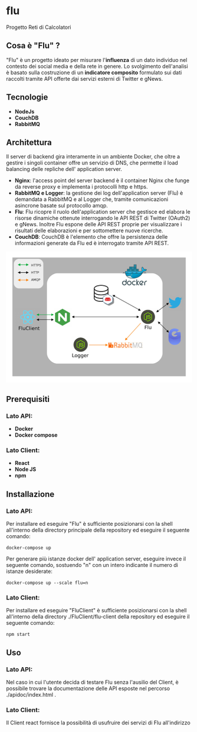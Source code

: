 # flu

Progetto Reti di Calcolatori

## Cosa è "Flu" ?
"Flu" è un progetto ideato per misurare l'**influenza** di un dato individuo nel contesto dei social media e della rete in genere. 
Lo svolgimento dell'analisi è basato sulla costruzione di un **indicatore composito** formulato sui dati raccolti tramite API offerte dai servizi esterni di Twitter e gNews.


## Tecnologie
- **NodeJs**
- **CouchDB**
- **RabbitMQ**


## Architettura

Il server di backend gira interamente in un ambiente Docker, che oltre a gestire i singoli container offre un servizio di DNS, che permette il load balancing delle repliche dell' application server.
- **Nginx**: l'access point del server backend è il container Nginx che funge da reverse proxy e implementa i protocolli http e https.
- **RabbitMQ e Logger**: la gestione dei log dell'application server (Flu) è demandata a RabbitMQ e al Logger che, tramite comunicazioni asincrone basate sul protocollo amqp.
- **Flu**: Flu ricopre il ruolo dell'application server che gestisce ed elabora le risorse dinamiche ottenute interrogando le API REST di Twitter (OAuth2) e gNews.
Inoltre Flu espone delle API REST proprie per visualizzare i risultati delle elaborazioni e per sottomettere nuove ricerche.  
- **CouchDB**: CouchDB è l'elemento che offre la persistenza delle informazioni generate da Flu ed è interrogato tramite API REST. 

![alt text](./Docs/architettura_flu.jpg)



## Prerequisiti
### Lato API:
- **Docker**
- **Docker compose**

### Lato Client:
- **React**
- **Node JS**
- **npm**

## Installazione
### Lato API:

Per installare ed eseguire "Flu" è sufficiente posizionarsi con la shell all'interno della directory principale della repository ed eseguire il seguente comando:

```
docker-compose up
```

Per generare più istanze docker dell' application server, eseguire invece il seguente comando, sostuendo "n" con un intero indicante il numero di istanze desiderate: 

```
docker-compose up --scale flu=n
```
### Lato Client:

Per installare ed eseguire "FluClient" è sufficiente posizionarsi con la shell all'interno della directory ./FluClient/flu-client della repository ed eseguire il seguente comando:

```
npm start
```

## Uso
### Lato API:
Nel caso in cui l'utente decida di testare Flu senza l'ausilio del Client, è possibile trovare la documentazione delle API esposte nel percorso ./apidoc/index.html .

### Lato Client:
Il Client react fornisce la possibilità di usufruire dei servizi di Flu all'indirizzo



